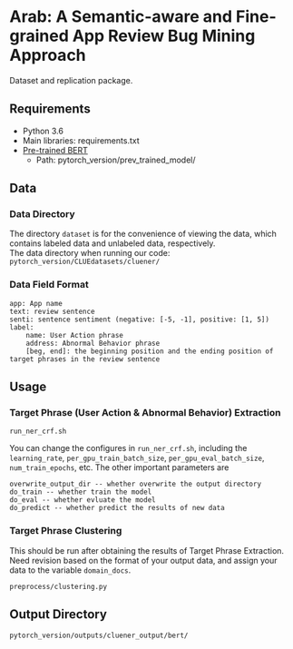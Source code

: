 # Arab: A Semantic-aware and Fine-grained App Review Bug Mining Approach
Dataset and replication package.

## Requirements
- Python 3.6
- Main libraries: requirements.txt
- [Pre-trained BERT](https://huggingface.co/bert-base-uncased)
	- Path: pytorch_version/prev_trained_model/

## Data
### Data Directory
The directory `dataset` is for the convenience of viewing the data, which contains labeled data and unlabeled data, respectively. \
The data directory when running our code: `pytorch_version/CLUEdatasets/cluener/`

### Data Field Format
```angular2html
app: App name
text: review sentence
senti: sentence sentiment (negative: [-5, -1], positive: [1, 5])
label:
    name: User Action phrase
    address: Abnormal Behavior phrase
    [beg, end]: the beginning position and the ending position of target phrases in the review sentence
```

## Usage
### Target Phrase (User Action & Abnormal Behavior) Extraction
```angular2html
run_ner_crf.sh
```

You can change the configures in `run_ner_crf.sh`, including the `learning_rate`, `per_gpu_train_batch_size`, `per_gpu_eval_batch_size`, `num_train_epochs`, etc. The other important parameters are
```angular2html
overwrite_output_dir -- whether overwrite the output directory
do_train -- whether train the model
do_eval -- whether evluate the model
do_predict -- whether predict the results of new data
```

### Target Phrase Clustering
This should be run after obtaining the results of Target Phrase Extraction.
Need revision based on the format of your output data, and assign your data to the variable `domain_docs`.
```angular2html
preprocess/clustering.py
```

## Output Directory
```angular2html
pytorch_version/outputs/cluener_output/bert/
```
